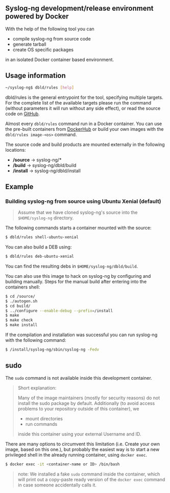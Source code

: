 ## Syslog-ng development/release environment powered by Docker
With the help of the following tool you can
- compile syslog-ng from source code
- generate tarball
- create OS specific packages

in an isolated Docker container based environment.

## Usage information
```bash
~/syslog-ng$ dbld/rules [help]
```
dbld/rules is the general entrypoint for the tool, specifying multiple targets. For the complete list of the available targets please run the command (without parameters it will run without any side effect), or read the source code on [GitHub](rules).

Almost every `dbld/rules` command run in a Docker container. You can use the pre-built containers from [DockerHub](https://hub.docker.com/u/balabit/) or build your own images with the `dbld/rules image-<os>` command.

The source code and build products are mounted externally in the following locations:
- **/source** -> syslog-ng/*
- **/build** -> syslog-ng/dbld/build
- **/install** -> syslog-ng/dbld/install

## Example
### Building syslog-ng from source using Ubuntu Xenial (default)
> Assume that we have cloned syslog-ng's source into the `$HOME/syslog-ng` directory.

The following commands starts a container mounted with the source:

```bash
$ dbld/rules shell-ubuntu-xenial
```

You can also build a DEB using:

```bash
$ dbld/rules deb-ubuntu-xenial
```

You can find the resulting debs in `$HOME/syslog-ng/dbld/build`.

You can also use this image to hack on syslog-ng by configuring and building manually. Steps for the manual build after entering into the containers shell:

```bash
$ cd /source/
$ ./autogen.sh
$ cd build/
$ ../configure --enable-debug --prefix=/install
$ make
$ make check
$ make install
```

If the compilation and installation was successful you can run syslog-ng with the following command:

```bash
$ /install/syslog-ng/sbin/syslog-ng -Fedv
```

## sudo
The `sudo` command is not available inside this development container.

>Short explanation:
>
>Many of the image maintainers (mostly for security reasons) do not install the sudo package by default. Additionally (to avoid access problems to your repository outside of this container), we
>- mount directories
>- run commands
>
>inside this container using your external Username and ID.

There are many options to circumvent this limitation (i.e. Create your own image, based on this one.), but probably the easiest way is to start a new privileged shell in the already running container, using `docker exec`.
```bash
$ docker exec -it <container-name or ID> /bin/bash
```

> note: We installed a fake `sudo` command inside the container, which will print out a copy-paste ready version of the `docker exec` command in case someone accidentally calls it.
